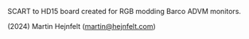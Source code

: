 SCART to HD15 board created for RGB modding Barco ADVM monitors.

(2024) Martin Hejnfelt (martin@hejnfelt.com)
